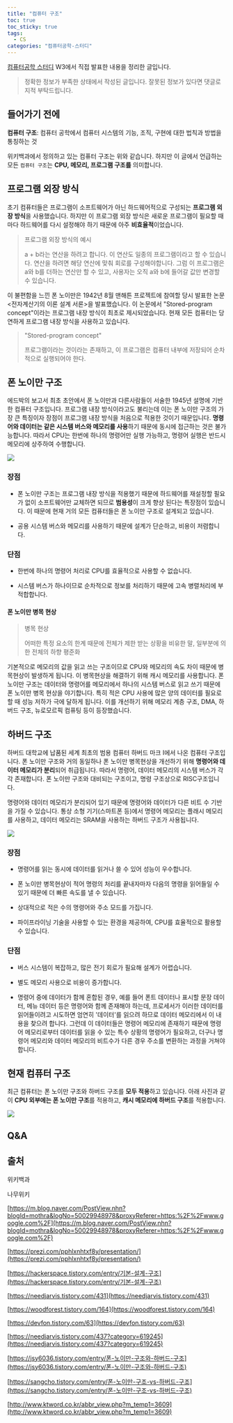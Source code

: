 ```yaml
---
title: "컴퓨터 구조"
toc: true
toc_sticky: true
tags:
  - CS
categories: "컴퓨터공학-스터디"
---
```


[컴퓨터공학 스터디](https://www.notion.so/womencsstudyofdsm/WCD-Women-Computer-science-study-of-DSM-women-sport-club-318c9179f512495d917228c2b37da165) W3에서 직접 발표한 내용을 정리한 글입니다.



> 정확한 정보가 부족한 상태에서 작성된 글입니다. 잘못된 정보가 있다면 댓글로 지적 부탁드립니다.



## 들어가기 전에

**컴퓨터 구조**: 컴퓨터 공학에서 컴퓨터 시스템의 기능, 조직, 구현에 대한 법칙과 방법을 통칭하는 것

위키백과에서 정의하고 있는 컴퓨터 구조는 위와 같습니다. 하지만 이 글에서 언급하는 모든 `컴퓨터 구조`는  **CPU, 메모리, 프로그램 구조를** 의미합니다.



## 프로그램 외장 방식

초기 컴퓨터들은 프로그램이 소프트웨어가 아닌 하드웨어적으로 구성되는 **프로그램 외장 방식**을 사용했습니다. 하지만 이 프로그램 외장 방식은 새로운 프로그램이 필요할 때마다 하드웨어를 다시 설정해야 하기 때문에 아주 **비효율적**이었습니다. 

> 프로그램 외장 방식의 예시
>
> a + b라는 연산을 하려고 합니다. 이 연산도 일종의 프로그램이라고 할 수 있습니다. 연산을 하려면 해당 연산에 맞춰 회로를 구성해야합니다. 그럼 이 프로그램은 a와 b를 더하는 연산만 할 수 있고, 사용자는 오직 a와 b에 들어갈 값만 변경할 수 있습니다. 

이 불편함을 느낀 폰 노이만은 1942년 8월 맨해튼 프로젝트에 참여할 당시 발표한 논문 \<전자계산기의 이론 설계 서론\>을 발표했습니다. 이 논문에서 "Stored-program concept"이라는 프로그램 내장 방식이 최초로 제시되었습니다. 현재 모든 컴퓨터는 당연하게 프로그램 내장 방식을 사용하고 있습니다.

> "Stored-program concept"
>
> 프로그램이라는 것이라는 존재하고, 이 프로그램은 컴퓨터 내부에 저장되어 순차적으로 실행되어야 한다. 



## 폰 노이만 구조

에드박의 보고서 최초 초안에서 폰 노이만과 다른사람들이 서술한 1945년 설명에 기반한 컴퓨터 구조입니다. 프로그램 내장 방식이라고도 불리는데 이는 폰 노이만 구조의 가장 큰 특징이자 장점이 프로그램 내장 방식을 처음으로 적용한 것이기 때문입니다. **명령어와 데이터는 같은 시스템 버스와 메모리를 사용**하기 때문에 동시에 접근하는 것은 불가능합니다. 따라서 CPU는 한번에 하나의 명령어만 실행 가능하고, 명령어 실행은 반드시 메모리에 상주하여 수행합니다. 

![](https://user-images.githubusercontent.com/45457678/80601283-93418d00-8a68-11ea-9822-0cfefc11485a.png)

### 장점

- 폰 노이만 구조는 프로그램 내장 방식을 적용했기 때문에 하드웨어를 재설정할 필요가 없이 소프트웨어만 교체하면 되므로 **범용성**이 크게 향상 된다는 특장점이 있습니다. 이 때문에 현재 거의 모든 컴퓨터들은 폰 노이만 구조로 설계되고 있습니다.

- 공용 시스템 버스와 메모리를 사용하기 때문에 설계가 단순하고, 비용이 저렴합니다.

### 단점

- 한번에 하나의 명령어 처리로 CPU를 효율적으로 사용할 수 없습니다.

- 시스템 버스가 하나이므로 순차적으로 정보를 처리하기 때문에 고속 병렬처리에 부적합합니다.

#### 폰 노이만 병목 현상

> 병목 현상
>
> 어떠한 특정 요소의 한계 때문에 전체가 제한 받는 상황을 비유한 말, 일부분에 의한 전체의 하향 평준화

기본적으로 메모리의 값을 읽고 쓰는 구조이므로 CPU와 메모리의 속도 차이 때문에 병목현상이 발생하게 됩니다. 이 병목현상을 해결하기 위해 캐시 메모리를 사용합니다. 폰 노이만 구조는 데이터와 명령어를 메모리에서 하나의 시스템 버스로 읽고 쓰기 때문에 폰 노이만 병목 현상을 야기합니다. 특히 적은 CPU 사용에 많은 양의 데이터를 필요로 할 때 성능 저하가 극에 달하게 됩니다. 이를 개선하기 위해 메모리 계층 구조, DMA, 하버드 구조, 뉴로모르픽 컴퓨팅 등이 등장했습니다.



## 하버드 구조

하버드 대학교에 납품된 세계 최초의 범용 컴퓨터 하버드 마크 I에서 나온 컴퓨터 구조입니다. 폰 노이만 구조와 거의 동일하나 폰 노이만 병목현상을 개선하기 위해 **명령어와 데이터 메모리가 분리**되어 취급됩니다. 따라서 명령어, 데이터 메모리의 시스템 버스가 각각 존재합니다. 폰 노이만 구조와 대비되는 구조이고, 명령 구조상으로 RISC구조입니다.

명령어와 데이터 메모리가 분리되어 있기 때문에 명령어와 데이터가 다른 비트 수 기반을 가질 수 있습니다. 통상 소형 기기(스마트폰 등)에서 명령어 메모리는 플래시 메모리를 사용하고, 데이터 메모리는 SRAM을 사용하는 하버드 구조가 사용됩니다.

![](https://user-images.githubusercontent.com/45457678/80601290-95a3e700-8a68-11ea-8cb7-cda2a573f54d.png)

### 장점

- 명령어를 읽는 동시에 데이터를 읽거나 쓸 수 있어 성능이 우수합니다.

- 폰 노이만 병목현상이 적어 명령의 처리를 끝내자마자 다음의 명령을 읽어들일 수 있기 때문에 더 빠른 속도를 낼 수 있습니다.

- 상대적으로 적은 수의 명령어와 주소 모드를 가집니다.

- 파이프라이닝 기술을 사용할 수 있는 환경을 제공하여, CPU를 효율적으로 활용할 수 있습니다.

### 단점

- 버스 시스템이 복잡하고, 많은 전기 회로가 필요해 설계가 어렵습니다.

- 별도 메모리 사용으로 비용이 증가합니다.

- 명령어 중에 데이터가 함께 혼합된 경우, 예를 들어 폰트 데이터나 표시할 문장 데이터, 메뉴 데이터 등은 명령어와 함께 존재해야 하는데, 프로세서가 이러한 데이터를 읽어들이려고 시도하면 엄연히 '데이터'를 읽으려 하므로 데이터 메모리에서 이 내용을 찾으려 합니다. 그런데 이 데이터들은 명령어 메모리에 존재하기 때문에 명령어 메모리로부터 데이터를 읽을 수 있는 특수 상황의 명령어가 필요하고, 더구나 명령어 메모리와 데이터 메모리의 비트수가 다른 경우 주소를 변환하는 과정을 거쳐야 합니다.



## 현재 컴퓨터 구조

최근 컴퓨터는 폰 노이만 구조와 하버드 구조를 **모두 적용**하고 있습니다. 아래 사진과 같이 **CPU 외부에는 폰 노이만 구조**를 적용하고, **캐시 메모리에 하버드 구조**를 적용합니다. 

![](https://user-images.githubusercontent.com/45457678/80601549-eddae900-8a68-11ea-9c9c-f13d301bb490.png)

## Q&A



## 출처

위키백과

나무위키

[https://m.blog.naver.com/PostView.nhn?blogId=mothra&logNo=50029948978&proxyReferer=https:%2F%2Fwww.google.com%2F](https://m.blog.naver.com/PostView.nhn?blogId=mothra&logNo=50029948978&proxyReferer=https:%2F%2Fwww.google.com%2F)

[https://prezi.com/pphlxnhtxf8y/presentation/](https://prezi.com/pphlxnhtxf8y/presentation/)

[https://hackerspace.tistory.com/entry/기본-설계-구조](https://hackerspace.tistory.com/entry/기본-설계-구조)

[https://needjarvis.tistory.com/431](https://needjarvis.tistory.com/431)

[https://woodforest.tistory.com/164](https://woodforest.tistory.com/164)

[https://devfon.tistory.com/63](https://devfon.tistory.com/63)

[https://needjarvis.tistory.com/437?category=619245](https://needjarvis.tistory.com/437?category=619245)

[https://jsy6036.tistory.com/entry/폰-노이만-구조와-하버드-구조](https://jsy6036.tistory.com/entry/폰-노이만-구조와-하버드-구조)

[https://sangcho.tistory.com/entry/폰-노이만-구조-vs-하버드-구조](https://sangcho.tistory.com/entry/폰-노이만-구조-vs-하버드-구조)

[http://www.ktword.co.kr/abbr_view.php?m_temp1=3609](http://www.ktword.co.kr/abbr_view.php?m_temp1=3609)

